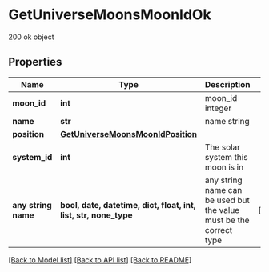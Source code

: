 # GetUniverseMoonsMoonIdOk

200 ok object

## Properties
Name | Type | Description | Notes
------------ | ------------- | ------------- | -------------
**moon_id** | **int** | moon_id integer | 
**name** | **str** | name string | 
**position** | [**GetUniverseMoonsMoonIdPosition**](GetUniverseMoonsMoonIdPosition.md) |  | 
**system_id** | **int** | The solar system this moon is in | 
**any string name** | **bool, date, datetime, dict, float, int, list, str, none_type** | any string name can be used but the value must be the correct type | [optional]

[[Back to Model list]](../README.md#documentation-for-models) [[Back to API list]](../README.md#documentation-for-api-endpoints) [[Back to README]](../README.md)


